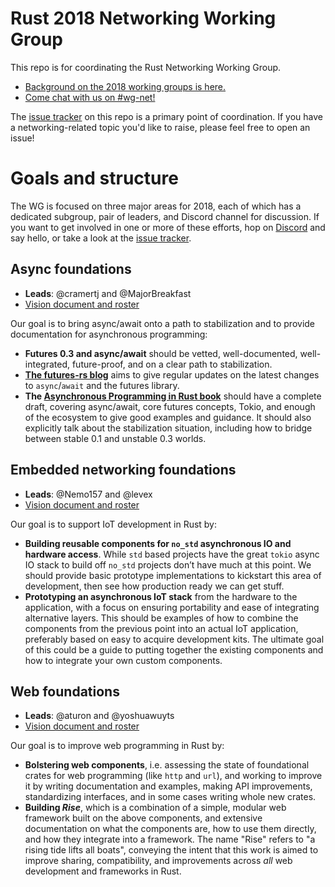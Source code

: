 # Rust 2018 Networking Working Group

This repo is for coordinating the Rust Networking Working Group. 

- [Background on the 2018 working groups is here.][working-groups]
- [Come chat with us on #wg-net!][discord]

The [issue tracker] on this repo is a primary point of coordination. If you have a networking-related topic you'd like to raise, please feel free to open an issue!

[working-groups]: https://internals.rust-lang.org/t/announcing-the-2018-domain-working-groups/6737
[discord]: https://discord.gg/rust-lang
[issue tracker]: https://github.com/rust-lang-nursery/net-wg/issues

# Goals and structure

The WG is focused on three major areas for 2018, each of which has a dedicated subgroup, pair of leaders, and Discord channel for discussion. If you want to get involved in one or more of these efforts, hop on [Discord][discord] and say hello, or take a look at the [issue tracker].

## Async foundations

- **Leads**: @cramertj and @MajorBreakfast
- [Vision document and roster](https://paper.dropbox.com/doc/WG-net-async-vision-roster--AJnn_C0TJ8u1h0EyJJJbZOKCAg-uSHTvaOkWXJFOF6XwyhGl)

Our goal is to bring async/await onto a path to stabilization and to provide documentation for asynchronous programming:

  - **Futures 0.3 and async/await** should be vetted, well-documented, well-integrated, future-proof, and on a clear path to stabilization.
  - **[The futures-rs blog](https://rust-lang-nursery.github.io/futures-rs/)** aims to give regular updates on the latest changes to `async`/`await` and the futures library.
  - **The [Asynchronous Programming in Rust book](https://github.com/rust-lang-nursery/wg-net/blob/master/async-book/src/SUMMARY.md)** should have a complete draft, covering async/await, core futures concepts, Tokio, and enough of the ecosystem to give good examples and guidance. It should also explicitly talk about the stabilization situation, including how to bridge between stable 0.1 and unstable 0.3 worlds.

## Embedded networking foundations 

- **Leads**: @Nemo157 and @levex
- [Vision document and roster](https://paper.dropbox.com/doc/WG-net-embedded-vision-roster--AJlakREi_MFKH9wFHmVmBRY3Ag-Iwpg2WWBCt8nHi7zBulV2)

Our goal is to support IoT development in Rust by:

  - **Building reusable components for `no_std` asynchronous IO and hardware access**. While `std` based projects have the great `tokio` async IO stack to build off `no_std` projects don’t have much at this point. We should provide basic prototype implementations to kickstart this area of development, then see how production ready we can get stuff.
  - **Prototyping an asynchronous IoT stack** from the hardware to the application, with a focus on ensuring portability and ease of integrating alternative layers. This should be examples of how to combine the components from the previous point into an actual IoT application, preferably based on easy to acquire development kits. The ultimate goal of this could be a guide to putting together the existing components and how to integrate your own custom components.

## Web foundations

- **Leads**: @aturon and @yoshuawuyts
- [Vision document and roster](https://paper.dropbox.com/doc/WG-net-web-vision-roster--AJmCfOuWsT6mMbEllZDq7eblAg-Lr6S1qrTuX1J3qaGR7iwU)

Our goal is to improve web programming in Rust by:

  - **Bolstering web components**, i.e. assessing the state of foundational crates for web programming (like `http` and `url`), and working to improve it by writing documentation and examples, making API improvements, standardizing interfaces, and in some cases writing whole new crates.
  - **Building _Rise_**, which is a combination of a simple, modular web framework built on the above components, and extensive documentation on what the components are, how to use them directly, and how they integrate into a framework. The name "Rise" refers to "a rising tide lifts all boats", conveying the intent that this work is aimed to improve sharing, compatibility, and improvements across *all* web development and frameworks in Rust.
